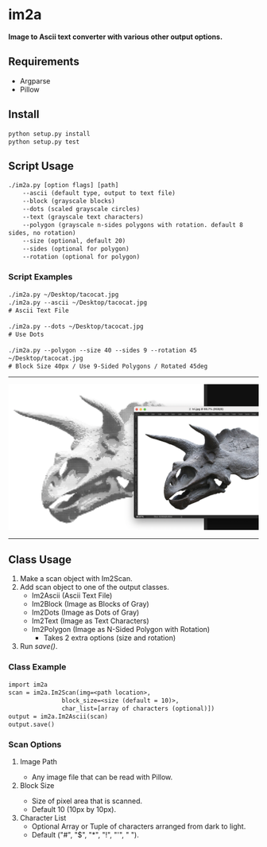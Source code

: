 # im2a
__Image to Ascii text converter with various other output options.__

## Requirements

- Argparse
- Pillow
## Install

```
python setup.py install
python setup.py test
```

## Script Usage

```
./im2a.py [option flags] [path] 
    --ascii (default type, output to text file)
    --block (grayscale blocks)
    --dots (scaled grayscale circles)
    --text (grayscale text characters)
    --polygon (grayscale n-sides polygons with rotation. default 8 sides, no rotation)
    --size (optional, default 20)
    --sides (optional for polygon) 
    --rotation (optional for polygon)
```

### Script Examples

```
./im2a.py ~/Desktop/tacocat.jpg
./im2a.py --ascii ~/Desktop/tacocat.jpg
# Ascii Text File

./im2a.py --dots ~/Desktop/tacocat.jpg
# Use Dots

./im2a.py --polygon --size 40 --sides 9 --rotation 45  ~/Desktop/tacocat.jpg
# Block Size 40px / Use 9-Sided Polygons / Rotated 45deg
```

---

![checky](https://github.com/jaschon/im2a-py/blob/main/_screenshots/main.png?raw=true)

---

## Class Usage

1. Make a scan object with Im2Scan.
2. Add scan object to one of the output classes.
    * Im2Ascii (Ascii Text File)
    * Im2Block (Image as Blocks of Gray)
    * Im2Dots (Image as Dots of Gray)
    * Im2Text (Image as Text Characters)
    * Im2Polygon (Image as N-Sided Polygon with Rotation)
      * Takes 2 extra options (size and rotation)
3. Run _save()_.

### Class Example

```
import im2a
scan = im2a.Im2Scan(img=<path location>, 
               block_size=<size (default = 10)>, 
               char_list=[array of characters (optional)])
output = im2a.Im2Ascii(scan)
output.save()
```

### Scan Options

1. Image Path <String Path Location>
    * Any image file that can be read with Pillow.
2. Block Size <Int>
    * Size of pixel area that is scanned.
    * Default 10 (10px by 10px).
3. Character List
    * Optional Array or Tuple of characters arranged from dark to light.
    * Default ("#", "$", "*", "!", "'", " ").
    
    
    
    

